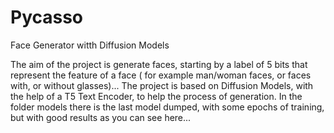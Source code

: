 # Pycasso
Face Generator witth Diffusion Models

The aim of the project is generate faces, starting by a label of 5 bits that represent the feature of a face ( for example man/woman faces, or faces with, or without glasses)...
The project is based on Diffusion Models, with the help of a T5 Text Encoder, to help the process of generation.
In the folder models there is the last model dumped, with some epochs of training, but with good results as you can see here...
